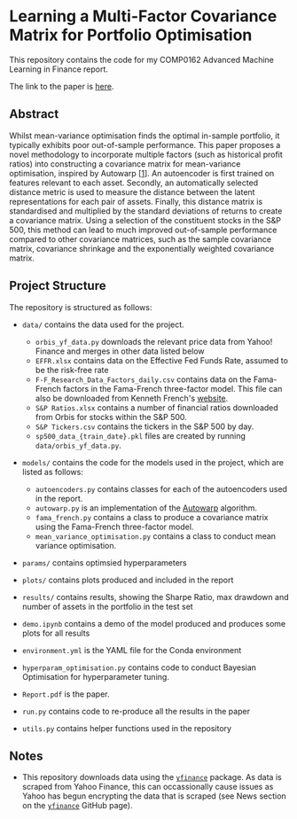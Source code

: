# Learning a Multi-Factor Covariance Matrix for Portfolio Optimisation

This repository contains the code for my COMP0162 Advanced Machine Learning in Finance report.

The link to the paper is [here](Report.pdf).

## Abstract

Whilst mean-variance optimisation finds the optimal in-sample portfolio, it typically exhibits poor out-of-sample performance. This paper proposes a novel methodology to incorporate multiple factors (such as historical profit ratios) into constructing a covariance matrix for mean-variance optimisation, inspired by Autowarp [[1](https://arxiv.org/pdf/1810.10107.pdf)]. An autoencoder is first trained on features relevant to each asset. Secondly, an automatically selected distance metric is used to measure the distance between the latent representations for each pair of assets. Finally, this distance matrix is standardised and multiplied by the standard deviations of returns to create a covariance matrix. Using a selection of the constituent stocks in the S&P 500, this method can lead to much improved out-of-sample performance compared to other covariance matrices, such as the sample covariance matrix, covariance shrinkage and the exponentially weighted covariance matrix.

## Project Structure

The repository is structured as follows:

- `data/` contains the data used for the project.
  - `orbis_yf_data.py` downloads the relevant price data from Yahoo! Finance and merges in other data listed below 
  - `EFFR.xlsx` contains data on the Effective Fed Funds Rate, assumed to be the risk-free rate
  - `F-F_Research_Data_Factors_daily.csv` contains data on the Fama-French factors in the Fama-French three-factor model. This file can also be downloaded from Kenneth French's [website](https://mba.tuck.dartmouth.edu/pages/faculty/ken.french/data_library.html#Research).
  - `S&P Ratios.xlsx` contains a number of financial ratios downloaded from Orbis for stocks within the S&P 500.
  - `S&P Tickers.csv` contains the tickers in the S&P 500 by day.
  - `sp500_data_{train_date}.pkl` files are created by running `data/orbis_yf_data.py`.

- `models/` contains the code for the models used in the project, which are listed as follows:
  - `autoencoders.py` contains classes for each of the autoencoders used in the report.
  - `autowarp.py` is an implementation of the [Autowarp](https://arxiv.org/abs/1810.10107) algorithm.
  - `fama_french.py` contains a class to produce a covariance matrix using the Fama-French three-factor model.
  - `mean_variance_optimisation.py` contains a class to conduct mean variance optimisation.
- `params/` contains optimsied hyperparameters
- `plots/` contains plots produced and included in the report
- `results/` contains results, showing the Sharpe Ratio, max drawdown and number of assets in the portfolio in the test set
- `demo.ipynb` contains a demo of the model produced and produces some plots for all results
- `environment.yml` is the YAML file for the Conda environment
- `hyperparam_optimisation.py` contains code to conduct Bayesian Optimisation for hyperparameter tuning.
- `Report.pdf` is the paper.
- `run.py` contains code to re-produce all the results in the paper
- `utils.py` contains helper functions used in the repository

## Notes
- This repository downloads data using the [`yfinance`](https://github.com/ranaroussi/yfinance) package. As data is scraped from Yahoo Finance, this can occassionally cause issues as Yahoo has begun encrypting the data that is scraped (see News section on the [`yfinance`](https://github.com/ranaroussi/yfinance) GitHub page).